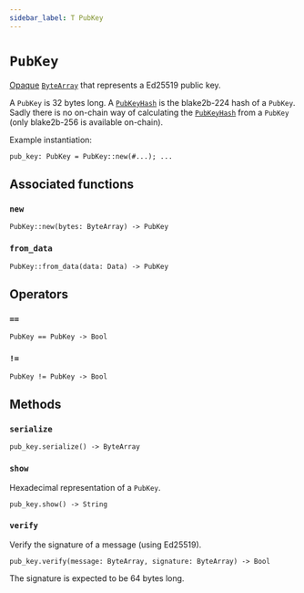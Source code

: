 ```yaml
---
sidebar_label: T PubKey
---
```

# `PubKey`

[Opaque](https://en.wikipedia.org/wiki/Opaque_data_type) [`ByteArray`](./bytearray.md) that represents a Ed25519 public key.

A `PubKey` is 32 bytes long. A [`PubKeyHash`](./pubkeyhash.md) is the blake2b-224 hash of a `PubKey`. Sadly there is no on-chain way of calculating the [`PubKeyHash`](./pubkeyhash.md) from a `PubKey` (only blake2b-256 is available on-chain).

Example instantiation:

```helios
pub_key: PubKey = PubKey::new(#...); ...
```

## Associated functions

### `new`

```helios
PubKey::new(bytes: ByteArray) -> PubKey
```

### `from_data`

```helios
PubKey::from_data(data: Data) -> PubKey
```

## Operators

### `==`

```helios
PubKey == PubKey -> Bool
```

### `!=`

```helios
PubKey != PubKey -> Bool
```

## Methods

### `serialize`

```helios
pub_key.serialize() -> ByteArray
```

### `show`

Hexadecimal representation of a `PubKey`.

```helios
pub_key.show() -> String
```

### `verify`

Verify the signature of a message (using Ed25519).

```helios
pub_key.verify(message: ByteArray, signature: ByteArray) -> Bool
```

The signature is expected to be 64 bytes long.
